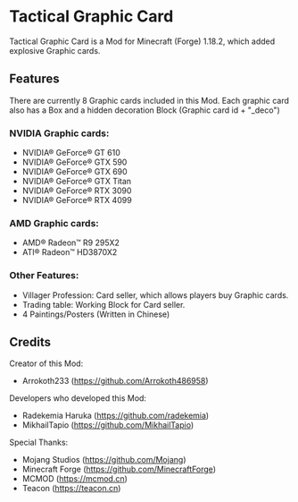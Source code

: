 # Tactical Graphic Card
Tactical Graphic Card is a Mod for Minecraft (Forge) 1.18.2, which added explosive Graphic cards.

## Features
There are currently 8 Graphic cards included in this Mod. Each graphic card also has a Box and a hidden decoration Block (Graphic card id + "_deco")

### NVIDIA Graphic cards:
* NVIDIA® GeForce® GT 610
* NVIDIA® GeForce® GTX 590
* NVIDIA® GeForce® GTX 690
* NVIDIA® GeForce® GTX Titan
* NVIDIA® GeForce® RTX 3090
* NVIDIA® GeForce® RTX 4099

### AMD Graphic cards:
* AMD® Radeon™ R9 295X2
* ATI® Radeon™ HD3870X2

### Other Features:
* Villager Profession: Card seller, which allows players buy Graphic cards.
* Trading table: Working Block for Card seller.
* 4 Paintings/Posters (Written in Chinese)

## Credits

Creator of this Mod:
* Arrokoth233 (https://github.com/Arrokoth486958)

Developers who developed this Mod:
* Radekemia Haruka (https://github.com/radekemia)
* MikhailTapio (https://github.com/MikhailTapio)

Special Thanks:
* Mojang Studios (https://github.com/Mojang)
* Minecraft Forge (https://github.com/MinecraftForge)
* MCMOD (https://mcmod.cn)
* Teacon (https://teacon.cn)